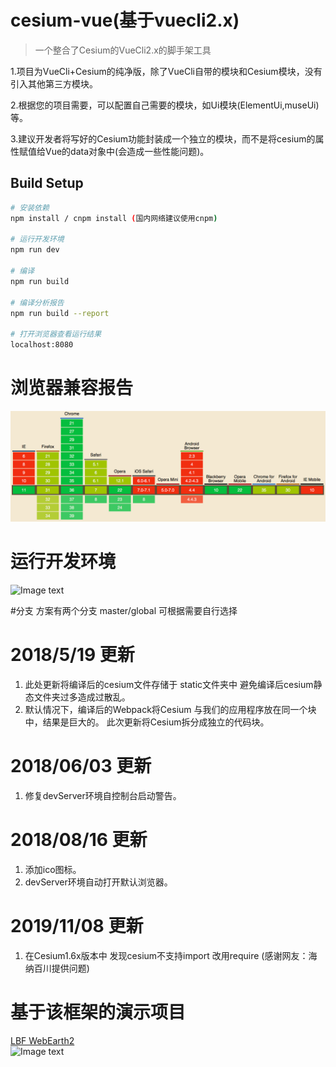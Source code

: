 # cesium-vue(基于vuecli2.x)

> 一个整合了Cesium的VueCli2.x的脚手架工具

1.项目为VueCli+Cesium的纯净版，除了VueCli自带的模块和Cesium模块，没有引入其他第三方模块。

2.根据您的项目需要，可以配置自己需要的模块，如Ui模块(ElementUi,museUi)等。

3.建议开发者将写好的Cesium功能封装成一个独立的模块，而不是将cesium的属性赋值给Vue的data对象中(会造成一些性能问题)。 

## Build Setup

``` bash
# 安装依赖
npm install / cnpm install (国内网络建议使用cnpm)

# 运行开发环境
npm run dev

# 编译
npm run build

# 编译分析报告
npm run build --report

# 打开浏览器查看运行结果
localhost:8080
```

# 浏览器兼容报告
![Image text](https://raw.githubusercontent.com/ShareQiu1994/img-folder/master/webGL.png) 

# 运行开发环境
![Image text](https://raw.githubusercontent.com/ShareQiu1994/img-folder/master/dev.gif)

#分支
方案有两个分支 master/global 可根据需要自行选择     

# 2018/5/19 更新
1. 此处更新将编译后的cesium文件存储于 static文件夹中 避免编译后cesium静态文件夹过多造成过散乱。
2. 默认情况下，编译后的Webpack将Cesium 与我们的应用程序放在同一个块中，结果是巨大的。 此次更新将Cesium拆分成独立的代码块。 

# 2018/06/03 更新
1. 修复devServer环境自控制台启动警告。

# 2018/08/16 更新
1. 添加ico图标。
2. devServer环境自动打开默认浏览器。 

# 2019/11/08 更新
1. 在Cesium1.6x版本中 发现cesium不支持import 改用require (感谢网友：海纳百川提供问题)

# 基于该框架的演示项目 
[LBF WebEarth2](http://liubf.com/LBFWebearth2/)<br/>
![Image text](http://liubf.com/wp-content/uploads/2018/12/LJ12DR_Q2KI0YS14U4.jpg)<br/>
